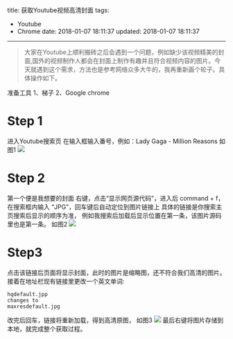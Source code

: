 title: 获取Youtube视频高清封面
tags:
  - Youtube
  - Chrome
date: 2018-01-07 18:11:37
updated: 2018-01-07 18:11:37
---
>大家在Youtube上顺利搬砖之后会遇到一个问题，例如缺少该视频精美的封面,国外的视频制作人都会在封面上制作有趣并且符合视频内容的图片。今天就遇到这个需求，方法也是参考网络众多大牛的，我再重新画个轮子。具体操作如下。

准备工具
1、梯子
2、Google chrome

# Step 1
进入Youtube搜索页
在输入框输入番号，例如：Lady Gaga - Million Reasons
如图1
![](https://ws3.sinaimg.cn/large/006tNc79gy1fn88ijik8uj31kw0kedst.jpg)


# Step 2
第一个便是我想要的封面
右键，点击“显示网页源代码”，进入后
command + f，在搜索框内输入 “JPG”，回车键后自动定位到图片链接上
具体的链接是你搜索主页搜索后显示的顺序为准，
例如我搜索后加载后显示位置在第一条，该图片源码里也是第一条。
如图2
![](https://ws3.sinaimg.cn/large/006tNc79gy1fn88iqo02wj31kw0yh7lq.jpg)


# Step3
点击该链接后页面将显示封面，此时的图片是缩略图，还不符合我们高清的图片。
接着在地址栏现有链接里更改一个英文单词:
```
hqdefault.jpp
changes to
maxresdefault.jpg
```
改完后回车，链接将重新加载，得到高清原图，
如图3
![](https://ws1.sinaimg.cn/large/006tNc79gy1fn88ipek4dj31kw0v9e81.jpg)
最后右键将图片存储到本地，就完成整个获取过程。